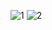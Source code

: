 ![1](https://github.com/Toppics/Directions-de-Peres/assets/110732997/8f579ba4-638a-4ebc-9111-4a110a95d5b7)
![2](https://github.com/Toppics/Directions-de-Peres/assets/110732997/0553746e-8000-4bfb-a03d-b93ee3a18eaf)
